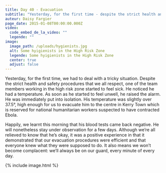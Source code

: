 ```yaml
---
title: Day 40 - Evacuation
subtitle: "Yesterday, for the first time - despite the strict health and safety procedures that we all respect - one of the team members working in the high risk zone started to feel unwell."
auteur: Daisy Fargier
page_date: 2015-01-08T00:00:00.000Z
video:
  code_embed_de_la_video: ""
  legende: ""
image:
  image_path: /uploads/hygienists.jpg
  alt: Some hyigienists in the High Risk Zone
  legende: Some hyigienists in the High Risk Zone
  center: true
  adjust: false
---
```

Yesterday, for the first time, we had to deal with a tricky situation. Despite the strict health and safety procedures that we all respect, one of the team members working in the high risk zone started to feel sick. He noticed he had a temperature. As soon as he started to feel unwell, he raised the alarm. He was immediately put into isolation. His temperature was slightly over 37.5&deg;, high enough for us to evacuate him to the centre in Kerry Town which is reserved for national humanitarian workers suspected to have contracted Ebola.

Happily, we learnt this morning that his blood tests came back negative. He will nonetheless stay under observation for a few days. Although we’re all relieved to know that he’s okay, it was a positive experience in that it demonstrated that our evacuation procedures were efficient and that everyone knew what they were supposed to do. It also means we won’t become complacent: we’ll always be on our guard, every minute of every day.

{% include image.html %}